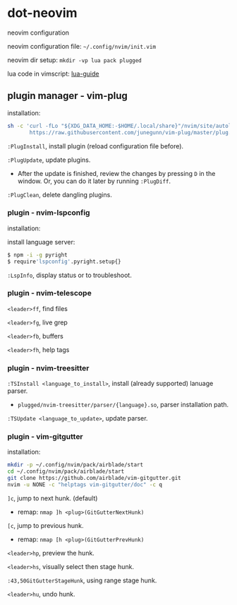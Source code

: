 # dot-neovim

neovim configuration

neovim configuration file: `~/.config/nvim/init.vim`

neovim dir setup: `mkdir -vp lua pack plugged`

lua code in vimscript: [lua-guide](https://neovim.io/doc/user/lua-guide.html)

## plugin manager - vim-plug

installation:

```sh
sh -c 'curl -fLo "${XDG_DATA_HOME:-$HOME/.local/share}"/nvim/site/autoload/plug.vim --create-dirs \
       https://raw.githubusercontent.com/junegunn/vim-plug/master/plug.vim'
```

`:PlugInstall`, install plugin (reload configuration file before).

`:PlugUpdate`, update plugins. 

* After the update is finished, review the changes by pressing `D` in the window. Or, you can do it later by running `:PlugDiff`.

`:PlugClean`, delete dangling plugins.


### plugin - nvim-lspconfig

installation:

install language server:

```sh
$ npm -i -g pyright
$ require'lspconfig'.pyright.setup{}
```

`:LspInfo`, display status or to troubleshoot.


### plugin - nvim-telescope

`<leader>ff`, find files

`<leader>fg`, live grep

`<leader>fb`, buffers

`<leader>fh`, help tags




### plugin - nvim-treesitter

`:TSInstall <language_to_install>`, install (already supported) lanuage parser.

* `plugged/nvim-treesitter/parser/{language}.so`, parser installation path.

`:TSUpdate <language_to_update>`, update parser.


### plugin - vim-gitgutter

installation:

```sh
mkdir -p ~/.config/nvim/pack/airblade/start
cd ~/.config/nvim/pack/airblade/start
git clone https://github.com/airblade/vim-gitgutter.git
nvim -u NONE -c "helptags vim-gitgutter/doc" -c q
```

`]c`, jump to next hunk. (default)

* remap: `nmap ]h <plug>(GitGutterNextHunk)`

`[c`, jump to previous hunk.

* remap: `nmap [h <plug>(GitGutterPrevHunk)`

`<leader>hp`, preview the hunk.

`<leader>hs`, visually select then stage hunk.

`:43,50GitGutterStageHunk`, using range stage hunk.

`<leader>hu`, undo hunk.
